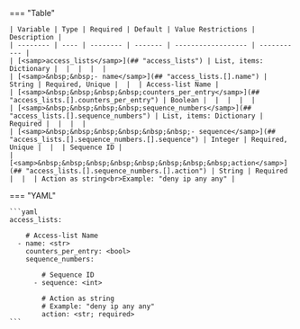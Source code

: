 <!--
  ~ Copyright (c) 2023 Arista Networks, Inc.
  ~ Use of this source code is governed by the Apache License 2.0
  ~ that can be found in the LICENSE file.
  -->
=== "Table"

    | Variable | Type | Required | Default | Value Restrictions | Description |
    | -------- | ---- | -------- | ------- | ------------------ | ----------- |
    | [<samp>access_lists</samp>](## "access_lists") | List, items: Dictionary |  |  |  |  |
    | [<samp>&nbsp;&nbsp;- name</samp>](## "access_lists.[].name") | String | Required, Unique |  |  | Access-list Name |
    | [<samp>&nbsp;&nbsp;&nbsp;&nbsp;counters_per_entry</samp>](## "access_lists.[].counters_per_entry") | Boolean |  |  |  |  |
    | [<samp>&nbsp;&nbsp;&nbsp;&nbsp;sequence_numbers</samp>](## "access_lists.[].sequence_numbers") | List, items: Dictionary | Required |  |  |  |
    | [<samp>&nbsp;&nbsp;&nbsp;&nbsp;&nbsp;&nbsp;- sequence</samp>](## "access_lists.[].sequence_numbers.[].sequence") | Integer | Required, Unique |  |  | Sequence ID |
    | [<samp>&nbsp;&nbsp;&nbsp;&nbsp;&nbsp;&nbsp;&nbsp;&nbsp;action</samp>](## "access_lists.[].sequence_numbers.[].action") | String | Required |  |  | Action as string<br>Example: "deny ip any any" |

=== "YAML"

    ```yaml
    access_lists:

        # Access-list Name
      - name: <str>
        counters_per_entry: <bool>
        sequence_numbers:

            # Sequence ID
          - sequence: <int>

            # Action as string
            # Example: "deny ip any any"
            action: <str; required>
    ```
